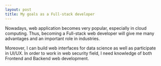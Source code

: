 ```yaml
---
layout: post
title: My goals as a Full-stack developer
---
```

Nowadays, web application becomes very popular, especially in cloud computing.
Thus, becoming a Full-stack web developer will give me many advantages and an important role in industries.

Moreover, I can build web interfaces for data science as well as participate in UI/UX. In order to work in web security field, I need knowledge of both Frontend and Backend web development.
